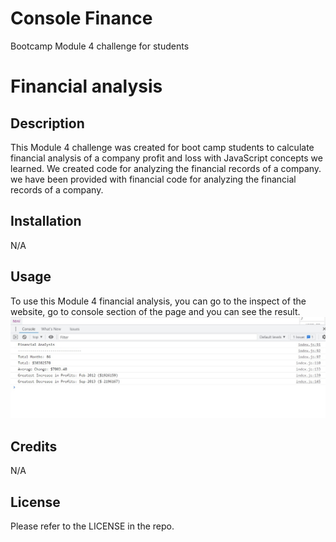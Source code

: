 # Console Finance
Bootcamp Module 4 challenge for students

# Financial analysis

## Description

This Module 4 challenge was created for boot camp students to calculate financial analysis of a company profit and loss with JavaScript concepts we learned. We created code for analyzing the financial records of a company. we have been provided with financial code for analyzing the financial records of a company.

## Installation

N/A

## Usage

To use this Module 4 financial analysis, you can go to the inspect of the website, go to console section of the page and you can see the result.
![Alt text](images/Final%20Result.jpg)



## Credits

N/A

## License

Please refer to the LICENSE in the repo.

